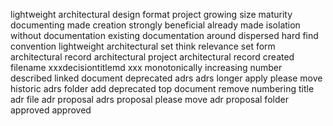 lightweight architectural design format project growing size maturity documenting made creation strongly beneficial already made isolation without documentation existing documentation around dispersed hard find convention lightweight architectural set think relevance set form architectural record architectural project architectural record created filename xxxdecisiontitlemd xxx monotonically increasing number described linked document deprecated adrs adrs longer apply please move historic adrs folder add deprecated top document remove numbering title adr file adr proposal adrs proposal please move adr proposal folder approved approved